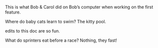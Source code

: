 
This is what Bob & Carol did on Bob’s computer when working on the first feature.

Where do baby cats learn to swim? The kitty pool.

edits to this doc are so fun.

What do sprinters eat before a race? Nothing, they fast!